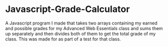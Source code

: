 # Javascript-Grade-Calculator
A Javascript program I made that takes two arrays containing my earned and possible grades for my Advanced Web Essentials class and sums them up separately and then divides both of them to get the total grade of my class. This was made for as part of a test for that class.  
